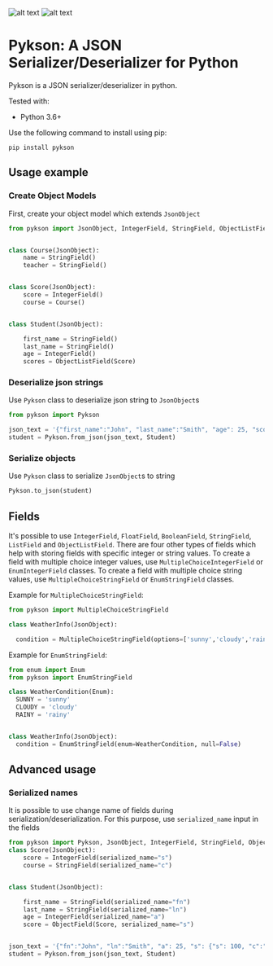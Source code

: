 ![alt text][pypi_version] ![alt text][licence_version]

# Pykson: A JSON Serializer/Deserializer for Python

Pykson is a JSON serializer/deserializer in python.

Tested with:
* Python 3.6+

Use the following command to install using pip:
```
pip install pykson
```

## Usage example
### Create Object Models
First, create your object model which extends `JsonObject`
```python
from pykson import JsonObject, IntegerField, StringField, ObjectListField


class Course(JsonObject):
    name = StringField()
    teacher = StringField()


class Score(JsonObject):
    score = IntegerField()
    course = Course()


class Student(JsonObject):

    first_name = StringField()
    last_name = StringField()
    age = IntegerField()
    scores = ObjectListField(Score)

```

### Deserialize json strings
Use `Pykson` class to deserialize json string to `JsonObject`s
```python
from pykson import Pykson

json_text = '{"first_name":"John", "last_name":"Smith", "age": 25, "scores": [ {"course": {"name": "Algebra", "teacher" :"Mr. Schmidt"}, "score": 100}, {"course": {"name": "Statistics", "teacher": "Mrs. Lee"}, "score": 90} ]}'
student = Pykson.from_json(json_text, Student)
```

### Serialize objects
Use `Pykson` class to serialize `JsonObject`s to string
```python
Pykson.to_json(student)
```
## Fields
It's possible to use `IntegerField`, `FloatField`, `BooleanField`, `StringField`, `ListField` and `ObjectListField`.
There are four other types of fields which help with storing fields with specific integer or string values. To create a field with multiple choice integer values, use `MultipleChoiceIntegerField` or `EnumIntegerField` classes. To create a field with multiple choice string values, use `MultipleChoiceStringField` or `EnumStringField` classes.

Example for `MultipleChoiceStringField`:
```python
from pykson import MultipleChoiceStringField

class WeatherInfo(JsonObject):

  condition = MultipleChoiceStringField(options=['sunny','cloudy','rainy'], null=False)

```

Example for `EnumStringField`:
```python
from enum import Enum
from pykson import EnumStringField

class WeatherCondition(Enum):
  SUNNY = 'sunny'
  CLOUDY = 'cloudy'
  RAINY = 'rainy'


class WeatherInfo(JsonObject):
  condition = EnumStringField(enum=WeatherCondition, null=False)

```



## Advanced usage

### Serialized names
It is possible to use change name of fields during serialization/deserialization. For this purpose, use `serialized_name` input in the fields
```python
from pykson import Pykson, JsonObject, IntegerField, StringField, ObjectField
class Score(JsonObject):
    score = IntegerField(serialized_name="s")
    course = StringField(serialized_name="c")


class Student(JsonObject):

    first_name = StringField(serialized_name="fn")
    last_name = StringField(serialized_name="ln")
    age = IntegerField(serialized_name="a")
    score = ObjectField(Score, serialized_name="s")


json_text = '{"fn":"John", "ln":"Smith", "a": 25, "s": {"s": 100, "c":"Algebra"}}'
student = Pykson.from_json(json_text, Student)
```

[pypi_version]: https://img.shields.io/pypi/v/pykson.svg "PYPI version"
[licence_version]: https://img.shields.io/badge/license-MIT%20v2-brightgreen.svg "MIT Licence"
